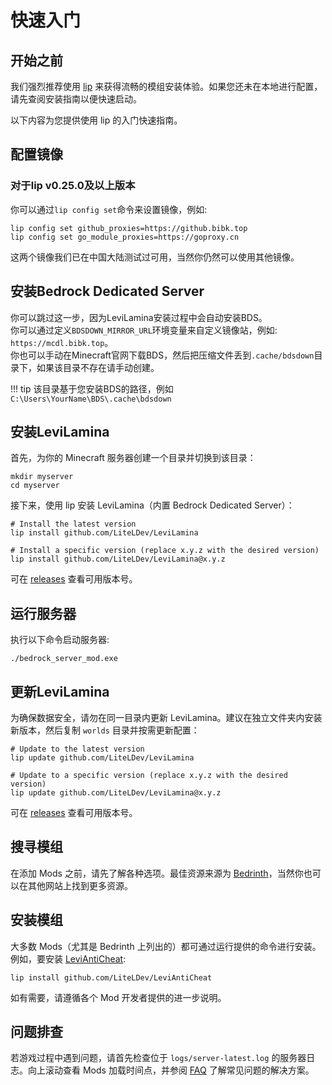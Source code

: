 # 快速入门

## 开始之前

我们强烈推荐使用 [lip](https://lip.levimc.org/user-guide/installation/) 来获得流畅的模组安装体验。如果您还未在本地进行配置，请先查阅安装指南以便快速启动。  

以下内容为您提供使用 lip 的入门快速指南。

## 配置镜像

### 对于lip v0.25.0及以上版本

你可以通过`lip config set`命令来设置镜像，例如:

```shell
lip config set github_proxies=https://github.bibk.top
lip config set go_module_proxies=https://goproxy.cn
```

这两个镜像我们已在中国大陆测试过可用，当然你仍然可以使用其他镜像。

## 安装Bedrock Dedicated Server

你可以跳过这一步，因为LeviLamina安装过程中会自动安装BDS。  
你可以通过定义`BDSDOWN_MIRROR_URL`环境变量来自定义镜像站，例如: `https://mcdl.bibk.top`。  
你也可以手动在Minecraft官网下载BDS，然后把压缩文件丢到`.cache/bdsdown`目录下，如果该目录不存在请手动创建。

!!! tip
    该目录基于您安装BDS的路径，例如`C:\Users\YourName\BDS\.cache\bdsdown`

## 安装LeviLamina

首先，为你的 Minecraft 服务器创建一个目录并切换到该目录：

```shell
mkdir myserver
cd myserver
```

接下来，使用 lip 安装 LeviLamina（内置 Bedrock Dedicated Server）：

```shell
# Install the latest version
lip install github.com/LiteLDev/LeviLamina

# Install a specific version (replace x.y.z with the desired version)
lip install github.com/LiteLDev/LeviLamina@x.y.z
```

可在 [releases](https://github.com/LiteLDev/LeviLamina/releases) 查看可用版本号。

## 运行服务器

执行以下命令启动服务器:

```shell
./bedrock_server_mod.exe
```

## 更新LeviLamina

为确保数据安全，请勿在同一目录内更新 LeviLamina。建议在独立文件夹内安装新版本，然后复制 `worlds` 目录并按需更新配置：

```shell
# Update to the latest version
lip update github.com/LiteLDev/LeviLamina

# Update to a specific version (replace x.y.z with the desired version)
lip update github.com/LiteLDev/LeviLamina@x.y.z
```

可在 [releases](https://github.com/LiteLDev/LeviLamina/releases) 查看可用版本号。

## 搜寻模组

在添加 Mods 之前，请先了解各种选项。最佳资源来源为 [Bedrinth](https://bedrinth.com)，当然你也可以在其他网站上找到更多资源。

## 安装模组

大多数 Mods（尤其是 Bedrinth 上列出的）都可通过运行提供的命令进行安装。例如，要安装 [LeviAntiCheat](https://github.com/LiteLDev/LeviAntiCheat):

```shell
lip install github.com/LiteLDev/LeviAntiCheat
```

如有需要，请遵循各个 Mod 开发者提供的进一步说明。

## 问题排查

若游戏过程中遇到问题，请首先检查位于 `logs/server-latest.log` 的服务器日志。向上滚动查看 Mods 加载时间点，并参阅 [FAQ](faq.md) 了解常见问题的解决方案。
